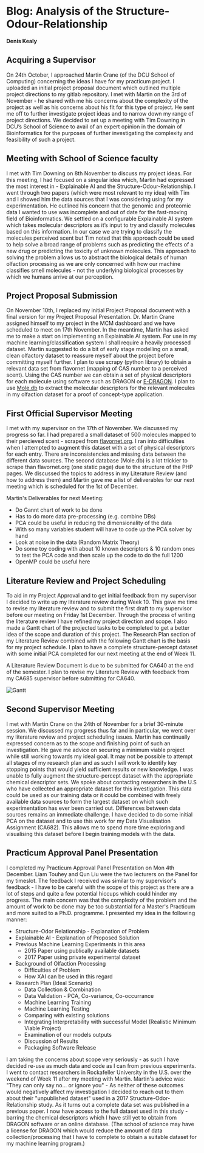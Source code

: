 # Blog: Analysis of the Structure-Odour-Relationship

**Denis Kealy**

## Acquiring a Supervisor

On 24th October, I approached Martin Crane (of the DCU School of Computing) concerning the ideas I have for my practicum project. I uploaded an initial project proposal document which outlined multiple project directions to my gitlab repository. I met with Martin on the 3rd of November - he shared with me his concerns about the complexity of the project as well as his concerns about his fit for this type of project.  He sent me off to further investigate project ideas and to narrow down my range of project directions. We decided to set up a meeting with Tim Downing in DCU’s School of Science to avail of an expert opinion in the domain of Bioinformatics for the purposes of further investigating the complexity and feasibility of such a project.


## Meeting with School of Science faculty

I met with Tim Downing on 8th November to discuss my project ideas. For this meeting, I had focused on a singular idea which, Martin had expressed the most interest in - Explainable AI and the Structure-Odour-Relationship. I went through two papers (which were most relevant to my idea) with Tim and I showed him the data sources that I was considering using for my experimentation. He outlined his concern that the genomic and proteomic data I wanted to use was incomplete and out of date for the fast-moving field of Bioinformatics. We settled on a configurable Explainable AI system which takes molecular descriptors as it’s input to try and classify molecules based on this information. In our case we are trying to classify the molecules perceived scent but Tim noted that this approach could be used to help solve a broad range of problems such as predicting the effects of a new drug or predicting the toxicity of unknown molecules. This approach to solving the problem allows us to abstract the biological details of human olfaction processing as we are only concerned with how our machine classifies smell molecules - not the underlying biological processes by which we humans arrive at our perception.

## Project Proposal Submission

On November 10th, I replaced my initial Project Proposal document with a final version for my Project Proposal Presentation. Dr. Martin Crane assigned himself to my project in the MCM dashboard and we have scheduled to meet on 17th November. In the meantime, Martin has asked me to make a start on implementing an Explainable AI system. For use in my machine learning/classification system I shall require a heavily processed dataset. Martin suggested to do a bit of early stage modelling on a small, clean olfactory dataset to reassure myself about the project before committing myself further. I plan to use scrapy (python library) to obtain a relevant data set from flavornet (mapping of CAS number to a perceived scent). Using the CAS number we can obtain a set of physical descriptors for each molecule using software such as DRAGON or [E-DRAGON](http://www.vcclab.org/lab/edragon/). I plan to use [Mole.db](http://michem.disat.unimib.it/mole_db/) to extract the molecular descriptors for the relevant molecules in my olfaction dataset for a proof of concept-type application.

## First Official Supervisor Meeting

I met with my supervisor on the 17th of November. We discussed my progress so far. I had prepared a small dataset of 500 molecules mapped to their percieved scent - scraped from [flavornet.org](http://www.flavornet.org/flavornet.html). I ran into difficulties when I attempted to augment this dataset with a set of physical descriptors for each entry. There are inconsistencies and missing data between the different data sources. The second database (Mole.db) is a lot trickier to scrape than flavornet.org (one static page) due to the structure of the PHP pages. We discussed the topics to address in my Literature Review (and how to address them) and Martin gave me a list of deliverables for our next meeting which is scheduled for the 1st of December.

Martin's Deliverables for next Meeting:
- Do Gannt chart of work to be done
- Has to do more data pre-processing (e.g. combine DBs)
- PCA could be useful in reducing the dimensionality of the data
- With so many variables student will have to code up the PCA solver by hand
- Look at noise in the data (Random Matrix Theory)
- Do some toy coding with about 10 known descriptors & 10 random ones to test the PCA code and then scale up the code to do the full 1200
- OpenMP could be useful here

## Literature Review and Project Scheduling

To aid in my Project Approval and to get initial feedback from my supervisor I decided to write up my literature review during Week 10. This gave me time to revise my literature review and to submit the first draft to my supervisor before our meeting on Friday 1st  December.  Through the process of writing the literature review I have refined my project direction and scope. I also made a Gantt chart of the projected tasks to be completed to get a better idea of the scope and duration of this project. The Research Plan section of my Literature Review combined with the following Gantt chart is the basis for my project schedule. I plan to have a complete structure-percept dataset with some initial PCA completed for our next meeting at the end of Week 11. 

A Literature Review Document is due to be submitted for CA640 at the end of the semester. I plan to revise my Literature Review with feedback from my CA685 supervisor before submitting for CA640.

![Gantt](https://gitlab.computing.dcu.ie/kealyd2/2018-mcm-kealyd2/raw/master/docs/blog/images/GanttChartDenisKealy.png)

## Second Supervisor Meeting

I met with Martin Crane on the 24th of November for a brief 30-minute session. We discussed my progress thus far and in particular, we went over my literature review and project scheduling issues. Martin has continually expressed concern as to the scope and finishing point of such an investigation. He gave me advice on securing a minimum viable project while still working towards my ideal goal. It may not be possible to attempt all stages of my research plan and as such I will work to identify key stopping points that would yield sufficient results or new knowledge. I was unable to fully augment the structure-percept dataset with the appropriate chemical descriptor sets. We spoke about contacting researchers in the U.S who have collected an appropriate dataset for this investigation. This data could be used as our training data or it could be combined with freely available data sources to form the largest dataset on which such experimentation has ever been carried out. Differences between data sources remains an immediate challenge. I have decided to do some initial PCA on the dataset and to use this work for my Data Visualisation Assignment (CA682). This allows me to spend more time exploring and visualising this dataset before I begin training models with the data.

## Practicum Approval Panel Presentation

I completed my Practicum Approval Panel Presentation on Mon 4th December. Liam Touhey and Qun Liu were the two lecturers on the Panel for my timeslot. The feedback I received was similar to my supervisor's feedback - I have to be careful with the scope of this project as there are a lot of steps and quite a few potential hiccups which could hinder my progress. The main concern was that the complexity of the problem and the amount of work to be done may be too substantial for a Master's Practicum and more suited to a Ph.D. programme. I presented my idea in the following manner:

- Structure-Odor Relationship - Explanation of Problem
- Explainable AI - Explanation of Proposed Solution
- Previous Machine Learning Experiments in this area
	- 2015 Paper using publically available datasets
	- 2017 Paper using private experimental dataset
- Background of Olfaction Processing
	- Difficulties of Problem
	- How XAI can be used in this regard
- Research Plan (Ideal Scenario)
	- Data Collection & Combination
	- Data Validation - PCA, Co-variance, Co-occurrance
 	- Machine Learning Training
	- Machine Learning Testing
	- Comparing with existing solutions 
	- Integrating Interpretability with successful Model (Realistic Minimum Viable Project)
	- Examination of our models outputs
	- Discussion of Results
	- Packaging Software Release

I am taking the concerns about scope very seriously - as such I have decided re-use as much data and code as I can from previous experiments. I went to contact researchers in Rockafeller University in the U.S. over the weekend of Week 11 after my meeting with Martin. Martin's advice was: "They can only say no... or ignore you" - As neither of these outcomes would negatively affect my investigation I decided to reach out to them about their "unpublished dataset" used in a 2017 Structure-Odor-Relationship study. As it turns out a complete data set was published in a previous paper. I now have access to the full dataset used in this study - barring the chemical descriptors which I have still yet to obtain from DRAGON software or an online database. (The school of science may have a license for DRAGON which would reduce the amount of data collection/processing that I have to complete to obtain a suitable dataset for my machine learning program.)
